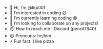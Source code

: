- 👋 Hi, I’m @tkp001
- 👀 I’m interested in coding 😄
- 🌱 I’m currently learning coding 😄
- 💞️ I’m looking to collaborate on any projects!
- 📫 How to reach me : Discord (pencil7840)
- 😄 Pronouns: he/him
- ⚡ Fun fact: I like pizza

<!---
tkp001/tkp001 is a ✨ special ✨ repository because its `README.md` (this file) appears on your GitHub profile.
You can click the Preview link to take a look at your changes.
--->
